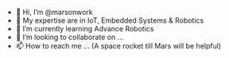 - 👋 Hi, I’m @marsonwork
- 👀 My expertise are in IoT, Embedded Systems & Robotics
- 🌱 I’m currently learning Advance Robotics
- 💞️ I’m looking to collaborate on ...
- 📫 How to reach me ... (A space rocket till Mars will be helpful)

<!---
marsonwork/marsonwork is a ✨ special ✨ repository because its `README.md` (this file) appears on your GitHub profile.
You can click the Preview link to take a look at your changes.
--->

